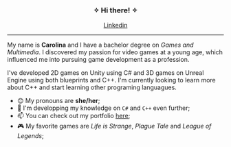 <div align="center">
  <h3> ✧ Hi there! ✧ </h3>
  <p align="center">
    <a href="https://www.linkedin.com/in/carolinascpereira/">Linkedin</a>
  </p>
</div>
<hr></hr>

  <p>My name is <b>Carolina</b> and I have a bachelor degree on <i>Games and Multimedia</i>. I discovered my passion for video games at a young age, which influenced me into pursuing game development as a profession.</p>
  <p>I've developed 2D games on Unity using C# and 3D games on Unreal Engine using both blueprints and C++. I'm currently looking to learn more about C++ and start learning other programing languagues.</p>

<div>
  <ul> 
    <li> 😊 My pronouns are <b>she/her</b>;</li>
    <li> 🌱 I'm developping my knowledge on <code>C#</code> and <code>C++</code> even further;</li>
    <li> 📫 You can check out my portfolio <a href="https://carolinaapereira.github.io/">here</a>;</li>
    <li> 🎮 My favorite games are <i>Life is Strange</i>, <i>Plague Tale</i> and <i>League of Legends</i>;</li>
  </ul>
</div>
